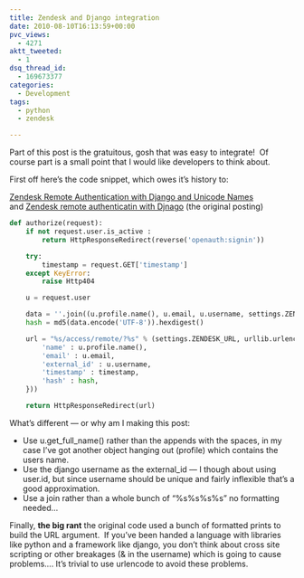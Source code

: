 ```yaml
---
title: Zendesk and Django integration
date: 2010-08-10T16:13:59+00:00
pvc_views:
  - 4271
aktt_tweeted:
  - 1
dsq_thread_id:
  - 169673377
categories:
  - Development
tags:
  - python
  - zendesk

---
```

Part of this post is the gratuitous, gosh that was easy to integrate!  Of course part is a small point that I would like developers to think about.

First off here&#8217;s the code snippet, which owes it&#8217;s history to:

[Zendesk Remote Authentication with Django and Unicode Names][1] and [Zendesk remote authenticatin with Djnago][2] (the original posting)

```python
def authorize(request):
    if not request.user.is_active :
        return HttpResponseRedirect(reverse('openauth:signin'))

    try:
        timestamp = request.GET['timestamp']
    except KeyError:
        raise Http404

    u = request.user

    data = ''.join((u.profile.name(), u.email, u.username, settings.ZENDESK_TOKEN, timestamp))
    hash = md5(data.encode('UTF-8')).hexdigest()

    url = "%s/access/remote/?%s" % (settings.ZENDESK_URL, urllib.urlencode({
        'name' : u.profile.name(),
        'email' : u.email,
        'external_id' : u.username,
        'timestamp' : timestamp,
        'hash' : hash,
    }))

    return HttpResponseRedirect(url)
```

What&#8217;s different &#8212; or why am I making this post:

* Use u.get\_full\_name() rather than the appends with the spaces, in my case I&#8217;ve got another object hanging out (profile) which contains the users name.
* Use the django username as the external_id &#8212; I though about using user.id, but since username should be unique and fairly inflexible that&#8217;s a good approximation.
* Use a join rather than a whole bunch of &#8220;%s%s%s%s&#8221; no formatting needed&#8230;

Finally, **the big rant** the original code used a bunch of formatted prints to build the URL argument.  If you&#8217;ve been handed a language with libraries like python and a framework like django, you don&#8217;t think about cross site scripting or other breakages (& in the username) which is going to cause problems&#8230;. It&#8217;s trivial to use urlencode to avoid these problems.

 [1]: http://bit.ly/bOP5zq
 [2]: http://bit.ly/c1Rkfu
